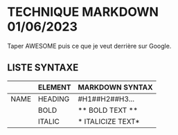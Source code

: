 ﻿  
# TECHNIQUE MARKDOWN 01/06/2023
Taper AWESOME puis ce que je veut derrière sur Google.

## LISTE SYNTAXE

| |ELEMENT |MARKDOWN SYNTAX | 
|----------------|-------------------------------|-----------------------------| 
|NAME|HEADING  | #H1##H2##H3...
||BOLD  | ** BOLD TEXT **
||ITALIC| * ITALICIZE TEXT*

